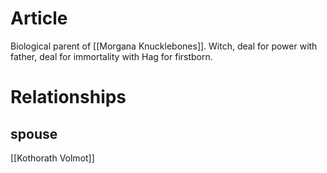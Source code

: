 
# Article
Biological parent of [[Morgana Knucklebones]]. Witch, deal for power with father, deal for immortality with Hag for firstborn.


# Relationships
## spouse

[[Kothorath Volmot]]